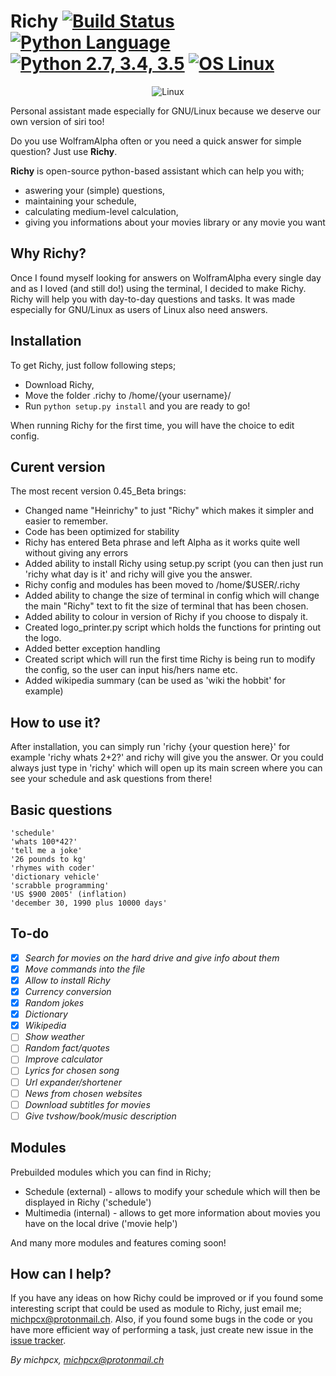 # Richy [![Build Status](https://travis-ci.org/MichPCX/Richy.svg?branch=master)](https://travis-ci.org/MichPCX/Richy) [![Python Language](https://i.imgur.com/0Ao4FpW.png)](https://github.com/MichPCX/Richy) [![Python 2.7, 3.4, 3.5](https://i.imgur.com/kpTitBA.png)](https://github.com/MichPCX/Richy) [![OS Linux](https://i.imgur.com/CqiDOdy.png)](https://github.com/MichPCX/Richy)

<p align="center"><img src="https://i.imgur.com/fb5cHtB.png" alt="Linux" /></p>

Personal assistant made especially for GNU/Linux because we deserve our own version of siri too!

Do you use WolframAlpha often or you need a quick answer for simple question? Just use **Richy**.

**Richy** is open-source python-based assistant which can help you with;
- aswering your (simple) questions,
- maintaining your schedule,
- calculating medium-level calculation,
- giving you informations about your movies library or any movie you want

## Why Richy?
Once I found myself looking for answers on WolframAlpha every single day and as I loved (and still do!) using the terminal, I decided to make Richy. Richy will help you with day-to-day questions and tasks.
It was made especially for GNU/Linux as users of Linux also need answers.

## Installation
To get Richy, just follow following steps;
- Download Richy,
- Move the folder .richy to /home/{your username}/
- Run ```python setup.py install``` and you are ready to go!

When running Richy for the first time, you will have the choice to edit config.

## Curent version

The most recent version 0.45_Beta brings:

 - Changed name "Heinrichy" to just "Richy" which makes it simpler and easier to remember.
 - Code has been optimized for stability
 - Richy has entered Beta phrase and left Alpha as it works quite well without giving any errors
 - Added ability to install Richy using setup.py script (you can then just run 'richy what day is it' and richy will give you the answer.
 - Richy config and modules has been moved to /home/$USER/.richy
 - Added ability to change the size of terminal in config which will change the main "Richy" text to fit the size of terminal that has been chosen.
 - Added ability to colour in version of Richy if you choose to dispaly it.
 - Created logo_printer.py script which holds the functions for printing out the logo.
 - Added better exception handling
 - Created script which will run the first time Richy is being run to modify the config, so the user can input his/hers name etc.
 - Added wikipedia summary (can be used as 'wiki the hobbit' for example)

## How to use it?
After installation, you can simply run 'richy {your question here}' for example 'richy whats 2+2?' and richy will give you the answer. Or you could always just type in 'richy' which will open up its main screen where you can see your schedule and ask questions from there!

## Basic questions
```
'schedule'
'whats 100*42?'
'tell me a joke'
'26 pounds to kg'
'rhymes with coder'
'dictionary vehicle'
'scrabble programming'
'US $900 2005' (inflation)
'december 30, 1990 plus 10000 days'
```

## To-do
- [x] *Search for movies on the hard drive and give info about them*
- [x] *Move commands into the file*
- [x] *Allow to install Richy*
- [x] *Currency conversion*
- [x] *Random jokes*
- [x] *Dictionary*
- [x] *Wikipedia*
- [ ] *Show weather*
- [ ] *Random fact/quotes*
- [ ] *Improve calculator*
- [ ] *Lyrics for chosen song*
- [ ] *Url expander/shortener*
- [ ] *News from chosen websites*
- [ ] *Download subtitles for movies*
- [ ] *Give tvshow/book/music description*

## Modules

Prebuilded modules which you can find in Richy;
- Schedule (external) - allows to modify your schedule which will then be displayed in Richy ('schedule')
- Multimedia (internal) - allows to get more information about movies you have on the local drive ('movie help')

And many more modules and features coming soon!

## How can I help?
If you have any ideas on how Richy could be improved or if you found some interesting
script that could be used as module to Richy, just email me; michpcx@protonmail.ch. Also, if you found some
bugs in the code or you have more efficient way of performing a task, just create new issue in the [issue tracker](https://github.com/MichPCX/Richy/issues).

*By michpcx, michpcx@protonmail.ch*
